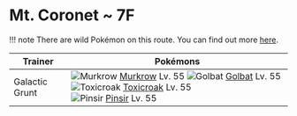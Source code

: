 # Mt. Coronet ~ 7F

!!! note
    There are wild Pokémon on this route. You can find out more [here](/wild_pokemon/mt_coronet__7f/).


Trainer                    | Pokémons
---                        | ---
Galactic Grunt             | ![][198]  [Murkrow] Lv. 55  ![][042]  [Golbat] Lv. 55  ![][454]  [Toxicroak] Lv. 55 <br> ![][127]  [Pinsir] Lv. 55


[042]: https://raw.githubusercontent.com/PokeAPI/sprites/master/sprites/pokemon/42.png "Golbat"
[127]: https://raw.githubusercontent.com/PokeAPI/sprites/master/sprites/pokemon/127.png "Pinsir"
[198]: https://raw.githubusercontent.com/PokeAPI/sprites/master/sprites/pokemon/198.png "Murkrow"
[454]: https://raw.githubusercontent.com/PokeAPI/sprites/master/sprites/pokemon/454.png "Toxicroak"
[Golbat]: /pokemon_changes/042/
[Pinsir]: /pokemon_changes/127/
[Murkrow]: /pokemon_changes/198/
[Toxicroak]: /pokemon_changes/454/
